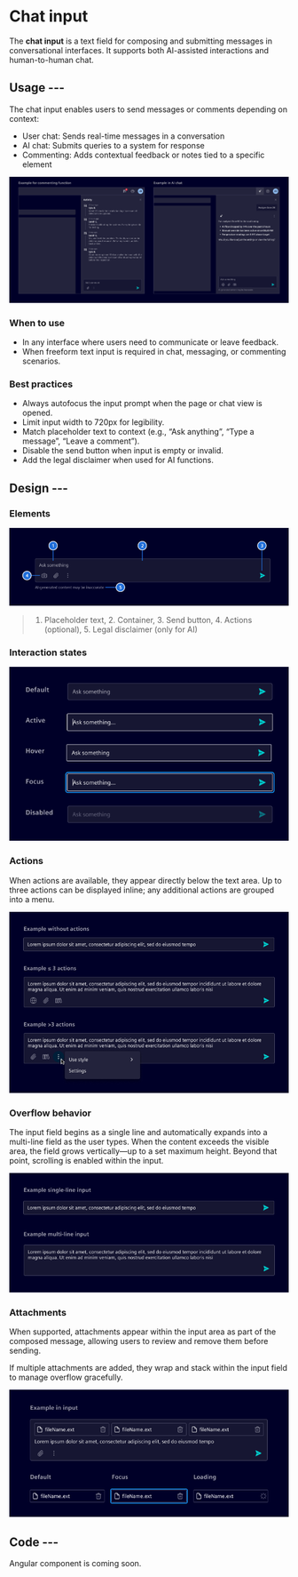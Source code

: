 # Chat input

The **chat input** is a text field for composing and submitting messages in conversational interfaces.
It supports both AI-assisted interactions and human-to-human chat.

## Usage ---

The chat input enables users to send messages or comments depending on context:

- User chat: Sends real-time messages in a conversation
- AI chat: Submits queries to a system for response
- Commenting: Adds contextual feedback or notes tied to a specific element

![chat input example](images/chat-input.png)

### When to use

- In any interface where users need to communicate or leave feedback.
- When freeform text input is required in chat, messaging, or commenting scenarios.

### Best practices

- Always autofocus the input prompt when the page or chat view is opened.
- Limit input width to 720px for legibility.
- Match placeholder text to context (e.g., “Ask anything”, “Type a message”, “Leave a comment”).
- Disable the send button when input is empty or invalid.
- Add the legal disclaimer when used for AI functions.

## Design ---

### Elements

![Chat input elements](images/chat-input-elements.png)

> 1. Placeholder text, 2. Container, 3. Send button, 4. Actions (optional), 5. Legal disclaimer (only for AI)

### Interaction states

![Chat input interaction states](images/chat-input-states.png)

### Actions

When actions are available, they appear directly below the text area. Up to three actions can be displayed inline; any additional actions are grouped into a menu.

![Chat input actions](images/chat-input-actions.png)

### Overflow behavior

The input field begins as a single line and automatically expands into a multi-line field as the user types.
When the content exceeds the visible area, the field grows vertically—up to a set maximum height.
Beyond that point, scrolling is enabled within the input.

![Chat input overflow](images/chat-input-overflow.png)

### Attachments

When supported, attachments appear within the input area as part of the composed message, allowing users to review and remove them before sending.

If multiple attachments are added, they wrap and stack within the input field to manage overflow gracefully.

![Chat input attachments](images/chat-input-attachments.png)

## Code ---

Angular component is coming soon.
